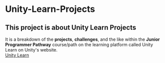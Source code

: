 # Unity-Learn-Projects
## This project is about Unity Learn Projects
It is a breakdown of the **projects**, **challenges**, and the like within the **Junior Programmer Pathway** course/path on the learning platform called Unity Learn on Unity's website. <br/>
[Unity Learn](https://learn.unity.com)
